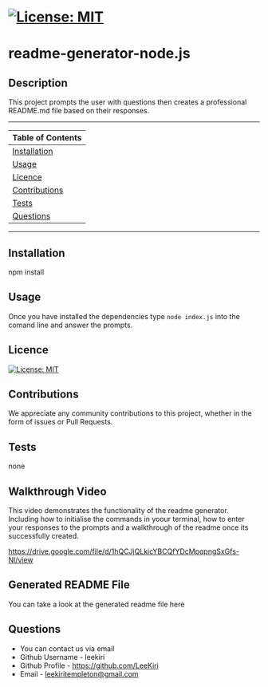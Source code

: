 # [![License: MIT](https://img.shields.io/badge/License-MIT-yellow.svg)](https://opensource.org/licenses/MIT)

# readme-generator-node.js

 ## Description 

 This project prompts the user with questions then creates a professional README.md file based on their responses. 
 
 
---
| Table of Contents |
|---|
| [Installation](#Installation) |
| [Usage](#Usage) |
| [Licence](#Licence) |
| [Contributions](#Contributions) |
| [Tests](#Tests) |
| [Questions](#Questions) |
---

## Installation 

npm install 

## Usage 

Once you have installed the dependencies type `node index.js` into the comand line and answer the prompts.

## Licence 

[![License: MIT](https://img.shields.io/badge/License-MIT-yellow.svg)](https://opensource.org/licenses/MIT)

## Contributions 

We appreciate any community contributions to this project, whether in the form of issues or Pull Requests.

## Tests 

none

## Walkthrough Video 
This video demonstrates the functionality of the readme generator. Including how to initialise the commands in yoour terminal, how to enter your responses to the prompts and a walkthrough of the readme once its successfully created. 

https://drive.google.com/file/d/1hQCJjQLkicYBCQfYDcMpqpngSxGfs-Nl/view

## Generated README File

You can take a look at the generated readme file here

## Questions
* You can contact us via email
* Github Username - leekiri
* Github Profile - https://github.com/LeeKiri
* Email - leekiritempleton@gmail.com 
